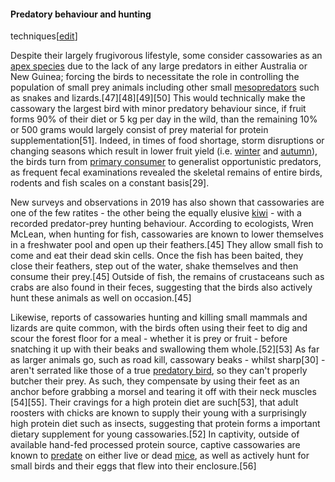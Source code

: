 #### Predatory behaviour and hunting
techniques[[edit](/w/index.php?title=Cassowary&action=edit&section=6 "Edit
section: Predatory behaviour and hunting techniques")]

Despite their largely frugivorous lifestyle, some consider cassowaries as an
[apex species](/wiki/Apex\_predator "Apex predator") due to the lack of any
large predators in either Australia or New Guinea; forcing the birds to
necessitate the role in controlling the population of small prey animals
including other small [mesopredators](/wiki/Mesopredators "Mesopredators")
such as snakes and lizards.[47][48][49][50] This would technically make the
cassowary the largest bird with minor predatory behaviour since, if fruit
forms 90% of their diet or 5 kg per day in the wild, than the remaining 10% or
500 grams would largely consist of prey material for protein
supplementation[51]. Indeed, in times of food shortage, storm disruptions or
changing seasons which result in lower fruit yield (i.e. [winter](/wiki/Winter
"Winter") and [autumn](/wiki/Autumn "Autumn")), the birds turn from [primary
consumer](/wiki/Primary\_consumer "Primary consumer") to generalist
opportunistic predators, as frequent fecal examinations revealed the skeletal
remains of entire birds, rodents and fish scales on a constant basis[29].

New surveys and observations in 2019 has also shown that cassowaries are one
of the few ratites - the other being the equally elusive
[kiwi](/wiki/Kiwi\_\(bird\) "Kiwi \(bird\)") \- with a recorded predator-prey
hunting behaviour. According to ecologists, Wren McLean, when hunting for
fish, cassowaries are known to lower themselves in a freshwater pool and open
up their feathers.[45] They allow small fish to come and eat their dead skin
cells. Once the fish has been baited, they close their feathers, step out of
the water, shake themselves and then consume their prey.[45] Outside of fish,
the remains of crustaceans such as crabs are also found in their feces,
suggesting that the birds also actively hunt these animals as well on
occasion.[45]

Likewise, reports of cassowaries hunting and killing small mammals and lizards
are quite common, with the birds often using their feet to dig and scour the
forest floor for a meal - whether it is prey or fruit - before snatching it up
with their beaks and swallowing them whole.[52][53] As far as larger animals
go, such as road kill, cassowary beaks - whilst sharp[30] \- aren't serrated
like those of a true [predatory bird](/wiki/Predatory\_birds "Predatory
birds"), so they can't properly butcher their prey. As such, they compensate
by using their feet as an anchor before grabbing a morsel and tearing it off
with their neck muscles [54][55]. Their cravings for a high protein diet are
such[53], that adult roosters with chicks are known to supply their young with
a surprisingly high protein diet such as insects, suggesting that protein
forms a important dietary supplement for young cassowaries.[52] In captivity,
outside of available hand-fed processed protein source, captive cassowaries
are known to [predate](/wiki/Predation "Predation") on either live or dead
[mice](/wiki/Mice "Mice"), as well as actively hunt for small birds and their
eggs that flew into their enclosure.[56]
